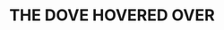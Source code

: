 ---
capo: 0
id: 0
lang: en-us
page: '277'
step: ele
subtitle: ''
tags:
- sal
title: THE DOVE HOVERED OVER
---